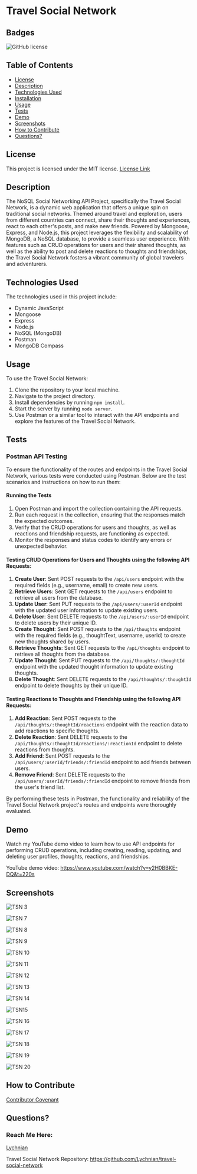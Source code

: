 # Travel Social Network


## Badges
![GitHub license](https://img.shields.io/badge/license-MIT-blue.svg)


## Table of Contents
* [License](#license)
* [Description](#description)
* [Technologies Used](#technology)
* [Installation](#installation)
* [Usage](#usage)
* [Tests](#tests)
* [Demo](#demo)
* [Screenshots](#screenshots)
* [How to Contribute](#how-to-contribute)
* [Questions?](#questions)


## License
This project is licensed under the MIT license.
[License Link](https://opensource.org/licenses/MIT)


## Description
 
The NoSQL Social Networking API Project, specifically the Travel Social Network, is a dynamic web application that offers a unique spin on traditional social networks. Themed around travel and exploration, users from different countries can connect, share their thoughts and experiences, react to each other's posts, and make new friends. Powered by Mongoose, Express, and Node.js, this project leverages the flexibility and scalability of MongoDB, a NoSQL database, to provide a seamless user experience. With features such as CRUD operations for users and their shared thoughts, as well as the ability to post and delete reactions to thoughts and friendships, the Travel Social Network fosters a vibrant community of global travelers and adventurers.


## Technologies Used
    
The technologies used in this project include:
- Dynamic JavaScript
- Mongoose
- Express
- Node.js
- NoSQL (MongoDB)
- Postman
- MongoDB Compass


## Usage
   
To use the Travel Social Network:
1. Clone the repository to your local machine.
2. Navigate to the project directory.
3. Install dependencies by running `npm install`.
4. Start the server by running `node server`.
5. Use Postman or a similar tool to interact with the API endpoints and explore the features of the Travel Social Network.


## Tests

### Postman API Testing
To ensure the functionality of the routes and endpoints in the Travel Social Network, various tests were conducted using Postman. Below are the test scenarios and instructions on how to run them:

#### Running the Tests
1. Open Postman and import the collection containing the API requests.
2. Run each request in the collection, ensuring that the responses match the expected outcomes.
3. Verify that the CRUD operations for users and thoughts, as well as reactions and friendship requests, are functioning as expected.
4. Monitor the responses and status codes to identify any errors or unexpected behavior.

#### Testing CRUD Operations for Users and Thoughts using the following API Requests:
1. **Create User**: Sent POST requests to the `/api/users` endpoint with the required fields (e.g., username, email) to create new users.
2. **Retrieve Users**: Sent GET requests to the `/api/users` endpoint to retrieve all users from the database.
3. **Update User**: Sent PUT requests to the `/api/users/:userId` endpoint with the updated user information to update existing users.
4. **Delete User**: Sent DELETE requests to the `/api/users/:userId` endpoint to delete users by their unique ID.
5. **Create Thought**: Sent POST requests to the `/api/thoughts` endpoint with the required fields (e.g., thoughtText, username, userId) to create new thoughts shared by users.
6. **Retrieve Thoughts**: Sent GET requests to the `/api/thoughts` endpoint to retrieve all thoughts from the database.
7. **Update Thought**: Sent PUT requests to the `/api/thoughts/:thoughtId` endpoint with the updated thought information to update existing thoughts.
8. **Delete Thought**: Sent DELETE requests to the `/api/thoughts/:thoughtId` endpoint to delete thoughts by their unique ID.

#### Testing Reactions to Thoughts and Friendship  using the following API Requests:
1. **Add Reaction**: Sent POST requests to the `/api/thoughts/:thoughtId/reactions` endpoint with the reaction data to add reactions to specific thoughts.
2. **Delete Reaction**: Sent DELETE requests to the `/api/thoughts/:thoughtId/reactions/:reactionId` endpoint to delete reactions from thoughts.
3. **Add Friend**: Sent POST requests to the `/api/users/:userId/friends/:friendId` endpoint to add friends between users.
4. **Remove Friend**: Sent DELETE requests to the `/api/users/:userId/friends/:friendId` endpoint to remove friends from the user's friend list.


By performing these tests in Postman, the functionality and reliability of the Travel Social Network project's routes and endpoints were thoroughly evaluated.


## Demo

Watch my YouTube demo video to learn how to use API endpoints for performing CRUD operations, including creating, reading, updating, and deleting user profiles, thoughts, reactions, and friendships.

YouTube demo video: 
https://www.youtube.com/watch?v=y2H0BBKE-DQ&t=220s


## Screenshots


![TSN 3](https://github.com/Lychnian/travel-social-network/assets/140586279/b74021c0-b289-4f85-8b5f-d8b21e29d354)


![TSN 7](https://github.com/Lychnian/travel-social-network/assets/140586279/a30f0ab7-068d-4bf7-8d3c-1824e4e67fb0)


![TSN 8](https://github.com/Lychnian/travel-social-network/assets/140586279/2b98c060-0721-4367-a40f-f3c59d93151b)


![TSN 9](https://github.com/Lychnian/travel-social-network/assets/140586279/3eba51b1-acaa-4ffd-82d0-bf01d2877db7)


![TSN 10](https://github.com/Lychnian/travel-social-network/assets/140586279/2e99fa5f-6418-4f93-b79a-7f26940278c7)


![TSN 11](https://github.com/Lychnian/travel-social-network/assets/140586279/5ee1d9cf-fed6-47f2-aa5e-366d505e8a78)


![TSN 12](https://github.com/Lychnian/travel-social-network/assets/140586279/015438e6-541f-4dd2-a1f5-9cdddd79d230)


![TSN 13](https://github.com/Lychnian/travel-social-network/assets/140586279/cc5a7d7a-3e60-466e-9001-806b7f1ab181)


![TSN 14](https://github.com/Lychnian/travel-social-network/assets/140586279/30a3973d-586c-4a97-ad69-fe24c224afe7)


![TSN15](https://github.com/Lychnian/travel-social-network/assets/140586279/578576bc-129b-4f9c-a933-0f6487416cf8)


![TSN 16](https://github.com/Lychnian/travel-social-network/assets/140586279/ed02b732-7dc6-474f-9e8a-b6490d42147b)


![TSN 17](https://github.com/Lychnian/travel-social-network/assets/140586279/4fc49f45-c220-4861-8568-c7cc3317d90b)


![TSN 18](https://github.com/Lychnian/travel-social-network/assets/140586279/c8ffcee8-a880-467e-bd8d-df91471e8fe6)


![TSN 19](https://github.com/Lychnian/travel-social-network/assets/140586279/07813946-e12f-4eb2-9d12-84939480abb9)


![TSN 20](https://github.com/Lychnian/travel-social-network/assets/140586279/977bfaaf-3d4b-483e-83a0-f415951307e8)



## How to Contribute
[Contributor Covenant](https://www.contributor-covenant.org/)  
   
  
## Questions?
### Reach Me Here: 
[Lychnian](https://github.com/Lychnian)

Travel Social Network Repository: 
https://github.com/Lychnian/travel-social-network



